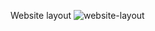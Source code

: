 Website layout
![website-layout](https://github.com/user-attachments/assets/293f3ae7-7c91-43cb-b33f-cb44cb0aa19f)
